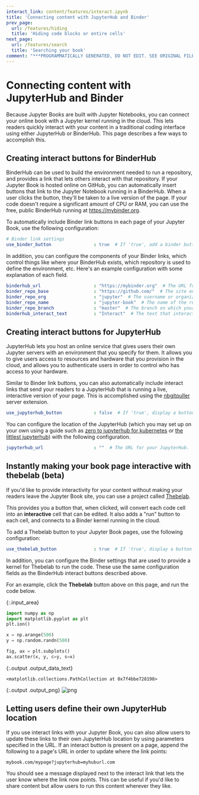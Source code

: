 ```yaml
---
interact_link: content/features/interact.ipynb
title: 'Connecting content with JupyterHub and Binder'
prev_page:
  url: /features/hiding
  title: 'Hiding code blocks or entire cells'
next_page:
  url: /features/search
  title: 'Searching your book'
comment: "***PROGRAMMATICALLY GENERATED, DO NOT EDIT. SEE ORIGINAL FILES IN /content***"
---
```


# Connecting content with JupyterHub and Binder

Because Jupyter Books are built with Jupyter Notebooks, you can connect your online
book with a Jupyter kernel running in the cloud. This lets readers quickly interact
with your content in a traditional coding interface using either JupyterHub or BinderHub.
This page describes a few ways to accomplish this.

## Creating interact buttons for BinderHub

BinderHub can be used to build the environment needed to run a repository, and provides
a link that lets others interact with that repository. If your Jupyter Book is hosted online
on GitHub, you can automatically insert buttons that link to the Jupyter Notebook running in a BinderHub.
When a user clicks the button, they'll be taken to a live version of the page. If your code
doesn't require a significant amount of CPU or RAM, you can use the free, public BinderHub running
at https://mybinder.org.

To automatically include Binder link buttons in each page of your Jupyter Book, use the following
configuration:

```yaml
# Binder link settings
use_binder_button                : true  # If 'true', add a binder button for interactive links
```

In addition, you can configure the components of your Binder links, which control things like
where your BinderHub exists, which repository is used to define the environment, etc. Here's
an example configuration with some explanation of each field.

```yaml
binderhub_url                    : "https://mybinder.org"  # The URL for your BinderHub.
binder_repo_base                 : "https://github.com/"  # The site on which the textbook repository is hosted
binder_repo_org                  : "jupyter"  # The username or organization that owns this repository
binder_repo_name                 : "jupyter-book"  # The name of the repository on the web
binder_repo_branch               : "master"  # The branch on which your textbook is hosted.
binderhub_interact_text          : "Interact"  # The text that interact buttons will contain.
```

## Creating interact buttons for JupyterHub

JupyterHub lets you host an online service that gives users their own Jupyter servers
with an environment that you specify for them. It allows you to give users access to
resources and hardware that you provision in the cloud, and allows you to authenticate users
in order to control who has access to your hardware.

Similar to Binder link buttons, you can also automatically include interact links that send
your readers to a JupyterHub that is running a live, interactive version of your page. This
is accomplished using the [nbgitpuller](https://github.com/jupyterhub/nbgitpuller) server
extension.

```yaml
use_jupyterhub_button            : false  # If 'true', display a button that will direct users to a JupyterHub (that you provide)
```

You can configure the location of the JupyterHub (which you may set up on your own using a guide
such as [zero to jupyterhub for kubernetes](https://z2jh.jupyter.org) or [the littlest jupyterhub](https://tljh.jupyter.org)) with the following configuration.

```yaml
jupyterhub_url                   : ""  # The URL for your JupyterHub.
```

## Instantly making your book page interactive with thebelab (beta)

If you'd like to provide interactivity for your content without making your readers
leave the Jupyter Book site, you can use a project called [Thebelab](https://github.com/minrk/thebelab).

This provides you a button that, when clicked, will convert each code cell into
an **interactive** cell that can be edited. It also adds a "run" button to each cell,
and connects to a Binder kernel running in the cloud.

To add a Thebelab button to your Jupyter Book pages, use the following configuration:

```yaml
use_thebelab_button              : true  # If 'true', display a button to allow in-page running code cells with Thebelab
```

In addition, you can configure the Binder settings that are used to provide a kernel for
Thebelab to run the code. These use the same configuration fields as the BinderHub interact
buttons described above.

For an example, click the **Thebelab** button above on this page, and run the code below.



{:.input_area}
```python
import numpy as np
import matplotlib.pyplot as plt
plt.ion()

x = np.arange(500)
y = np.random.randn(500)

fig, ax = plt.subplots()
ax.scatter(x, y, c=y, s=x)
```





{:.output .output_data_text}
```
<matplotlib.collections.PathCollection at 0x7f4bbe728198>
```




{:.output .output_png}
![png](../images/features/interact_1_1.png)



## Letting users define their own JupyterHub location

If you use interact links with your Jupyter Book, you can also allow users to update
these links to their own JupyterHub location by using parameters specified in the URL.
If an interact button is present on a page, append the following to a page's URL in order
to update where the link points:

```
mybook.com/mypage?jupyterhub=myhuburl.com
```

You should see a message displayed next to the interact link that lets the user know
where the link now points. This can be useful if you'd like to share content but allow
users to run this content wherever they like.
